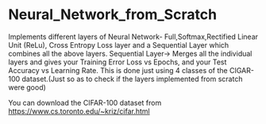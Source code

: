 # Neural_Network_from_Scratch

Implements different layers of Neural Network- Full,Softmax,Rectified Linear Unit (ReLu), Cross Entropy Loss layer and a 
Sequential Layer which combines all the above layers.
Sequential Layer-> Merges all the individual layers and gives your Training Error Loss vs Epochs, and your Test Accuracy vs 
Learning Rate.
This is done just using 4 classes of the CIGAR-100 dataset.(Just so as to check if the layers implemented from scratch were 
good)

You can download the CIFAR-100 dataset from https://www.cs.toronto.edu/~kriz/cifar.html
